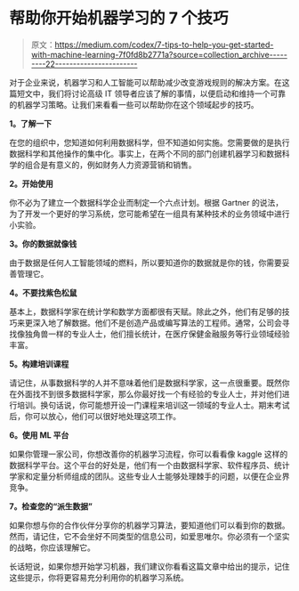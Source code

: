 # 帮助你开始机器学习的 7 个技巧

> 原文：<https://medium.com/codex/7-tips-to-help-you-get-started-with-machine-learning-7f0fd8b2771a?source=collection_archive---------22----------------------->

对于企业来说，机器学习和人工智能可以帮助减少改变游戏规则的解决方案。在这篇短文中，我们将讨论高级 IT 领导者应该了解的事情，以便启动和维持一个可靠的机器学习策略。让我们来看看一些可以帮助你在这个领域起步的技巧。

**1。了解一下**

在您的组织中，您知道如何利用数据科学，但不知道如何实施。您需要做的是执行数据科学和其他操作的集中化。事实上，在两个不同的部门创建机器学习和数据科学的组合是有意义的，例如财务人力资源营销和销售。

**2。开始使用**

你不必为了建立一个数据科学企业而制定一个六点计划。根据 Gartner 的说法，为了开发一个更好的学习系统，您可能希望在一组具有某种技术的业务领域中进行小实验。

**3。你的数据就像钱**

由于数据是任何人工智能领域的燃料，所以要知道你的数据就是你的钱，你需要妥善管理它。

**4。不要找紫色松鼠**

基本上，数据科学家在统计学和数学方面都很有天赋。除此之外，他们有足够的技巧来更深入地了解数据。他们不是创造产品或编写算法的工程师。通常，公司会寻找像独角兽一样的专业人士，他们擅长统计，在医疗保健金融服务等行业领域经验丰富。

**5。构建培训课程**

请记住，从事数据科学的人并不意味着他们是数据科学家，这一点很重要。既然你在外面找不到很多数据科学家，那么你最好找一个有经验的专业人士，并对他们进行培训。换句话说，你可能想开设一门课程来培训这一领域的专业人士。期末考试后，你可以放心，他们可以很好地处理这项工作。

**6。使用 ML 平台**

如果你管理一家公司，你想改善你的机器学习流程，你可以看看像 kaggle 这样的数据科学平台。这个平台的好处是，他们有一个由数据科学家、软件程序员、统计学家和定量分析师组成的团队。这些专业人士能够处理棘手的问题，以便在企业界竞争。

**7。检查您的“派生数据”**

如果你想与你的合作伙伴分享你的机器学习算法，要知道他们可以看到你的数据。然而，请记住，它不会坐好不同类型的信息公司，如爱思唯尔。你必须有一个坚实的战略，你应该理解它。

长话短说，如果你想开始学习机器，我们建议你看看这篇文章中给出的提示，记住这些提示，你将更容易充分利用你的机器学习系统。